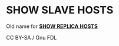 # SHOW SLAVE HOSTS

Old name for [**SHOW REPLICA HOSTS**](../../../../reference/sql-statements/administrative-sql-statements/show/show-replica-hosts.md)

CC BY-SA / Gnu FDL
